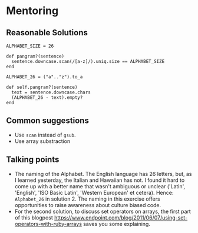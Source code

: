 # Mentoring

## Reasonable Solutions

```
ALPHABET_SIZE = 26

def pangram?(sentence)
  sentence.downcase.scan(/[a-z]/).uniq.size == ALPHABET_SIZE
end
```

```
ALPHABET_26 = ("a".."z").to_a

def self.pangram?(sentence)
  text = sentence.downcase.chars
  (ALPHABET_26 - text).empty?
end

```

## Common suggestions

- Use `scan` instead of `gsub`.
- Use array substraction


## Talking points
- The naming of the Alphabet. The English language has 26 letters, but, as I learned yesterday, the Italian and Hawaiian has not. I found it hard to come up with a better name that wasn't ambiguous or unclear ('Latin', 'English', 'ISO Basic Latin', 'Western European' et cetera). Hence: `Alphabet_26` in solution 2. The naming in this exercise offers opportunities to raise awareness about culture biased code. 
- For the second solution, to discuss set operators on arrays, the first part of this blogpost  https://www.endpoint.com/blog/2011/06/07/using-set-operators-with-ruby-arrays saves you some explaining.  

